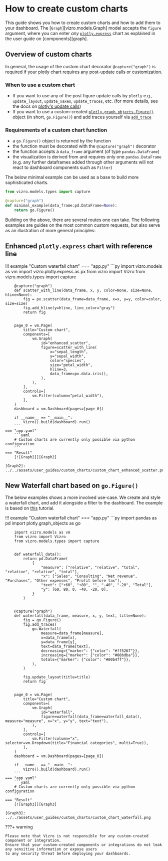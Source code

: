 # How to create custom charts

This guide shows you how to create custom charts and how to add them to your dashboard.
The [`Graph`][vizro.models.Graph] model accepts the `figure` argument, where you can enter _any_ [`plotly.express`](https://plotly.com/python/plotly-express/) chart as explained in the user guide on [components][graph].

## Overview of custom charts

In general, the usage of the custom chart decorator `@capture("graph")` is required if your plotly chart requires any post-update calls or customization.

### When to use a custom chart

- If you want to use any of the post figure update calls by `plotly` e.g., `update_layout`, `update_xaxes`, `update_traces`, etc. (for more details, see the docs on [plotly's update calls](https://plotly.com/python/creating-and-updating-figures/#other-update-methods))
- If you want to use a custom-created [`plotly.graph_objects.Figure()`](https://plotly.com/python/graph-objects/) object (in short, `go.Figure()`) and add traces yourself via [`add_trace`](https://plotly.com/python/creating-and-updating-figures/#adding-traces)

### Requirements of a custom chart function

- a `go.Figure()` object is returned by the function
- the function must be decorated with the `@capture("graph")` decorator
- the function accepts a `data_frame` argument (of type `pandas.DataFrame`)
- the visualization is derived from and requires only one `pandas.DataFrame` (e.g. any further dataframes added through other arguments will not react to dashboard components such as `Filter`)

The below minimal example can be used as a base to build more sophisticated charts.

```py title="Minimal example of a custom chart"
from vizro.models.types import capture

@capture("graph")
def minimal_example(data_frame:pd.DataFrame=None):
    return go.Figure()
```

Building on the above, there are several routes one can take. The following examples are guides on the most common custom requests, but also serve as an illustration of more general principles:

## Enhanced `plotly.express` chart with reference line

!!! example "Custom waterfall chart"
    === "app.py"
        ```py
        import vizro.models as vm
        import vizro.plotly.express as px
        from vizro import Vizro
        from vizro.models.types import capture


        @capture("graph")
        def scatter_with_line(data_frame, x, y, color=None, size=None, hline=None):
            fig = px.scatter(data_frame=data_frame, x=x, y=y, color=color, size=size)
            fig.add_hline(y=hline, line_color="gray")
            return fig


        page_0 = vm.Page(
            title="Custom chart",
            components=[
                vm.Graph(
                    id="enhanced_scatter",
                    figure=scatter_with_line(
                        x="sepal_length",
                        y="sepal_width",
                        color="species",
                        size="petal_width",
                        hline=3,
                        data_frame=px.data.iris(),
                    ),
                ),
            ],
            controls=[
                vm.Filter(column="petal_width"),
            ],
        )
        dashboard = vm.Dashboard(pages=[page_0])

        if __name__ == "__main__":
            Vizro().build(dashboard).run()
        ```
    === "app.yaml"
        ```yaml
        # Custom charts are currently only possible via python configuration
        ```
    === "Result"
        [![Graph2]][Graph2]

    [Graph2]: ../../assets/user_guides/custom_charts/custom_chart_enhanced_scatter.png


## New Waterfall chart based on `go.Figure()`

The below examples shows a more involved use-case. We create and style a waterfall chart, and add it alongside a filter to the dashboard. The example is based on [this](https://plotly.com/python/waterfall-charts/) tutorial.

!!! example "Custom waterfall chart"
    === "app.py"
        ```py
        import pandas as pd
        import plotly.graph_objects as go

        import vizro.models as vm
        from vizro import Vizro
        from vizro.models.types import capture


        def waterfall_data():
            return pd.DataFrame(
                {
                    "measure": ["relative", "relative", "total", "relative", "relative", "total"],
                    "x": ["Sales", "Consulting", "Net revenue", "Purchases", "Other expenses", "Profit before tax"],
                    "text": ["+60", "+80", "", "-40", "-20", "Total"],
                    "y": [60, 80, 0, -40, -20, 0],
                }
            )


        @capture("graph")
        def waterfall(data_frame, measure, x, y, text, title=None):
            fig = go.Figure()
            fig.add_traces(
                go.Waterfall(
                    measure=data_frame[measure],
                    x=data_frame[x],
                    y=data_frame[y],
                    text=data_frame[text],
                    decreasing={"marker": {"color": "#ff5267"}},
                    increasing={"marker": {"color": "#08bdba"}},
                    totals={"marker": {"color": "#00b4ff"}},
                ),
            )

            fig.update_layout(title=title)
            return fig


        page_0 = vm.Page(
            title="Custom chart",
            components=[
                vm.Graph(
                    id="waterfall",
                    figure=waterfall(data_frame=waterfall_data(), measure="measure", x="x", y="y", text="text"),
                ),
            ],
            controls=[
                vm.Filter(column="x", selector=vm.Dropdown(title="Financial categories", multi=True)),
            ],
        )
        dashboard = vm.Dashboard(pages=[page_0])

        if __name__ == "__main__":
            Vizro().build(dashboard).run()
        ```
    === "app.yaml"
        ```yaml
        # Custom charts are currently only possible via python configuration
        ```
    === "Result"
        [![Graph3]][Graph3]

    [Graph3]: ../../assets/user_guides/custom_charts/custom_chart_waterfall.png


???+ warning

    Please note that Vizro is not responsible for any custom-created component or integration.
    Ensure that your custom-created components or integrations do not leak any sensitive information or expose users
    to any security threat before deploying your dashboards.
